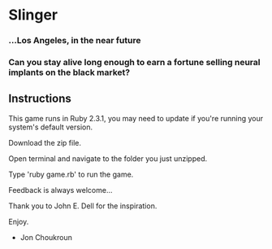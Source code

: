 # Slinger
### ...Los Angeles, in the near future
### Can you stay alive long enough to earn a fortune selling neural implants on the black market?


## Instructions
This game runs in Ruby 2.3.1, you may need to update if you're running your system's default version.

Download the zip file.

Open terminal and navigate to the folder you just unzipped.

Type 'ruby game.rb' to run the game.

Feedback is always welcome...

Thank you to John E. Dell for the inspiration.

Enjoy.
- Jon Choukroun
